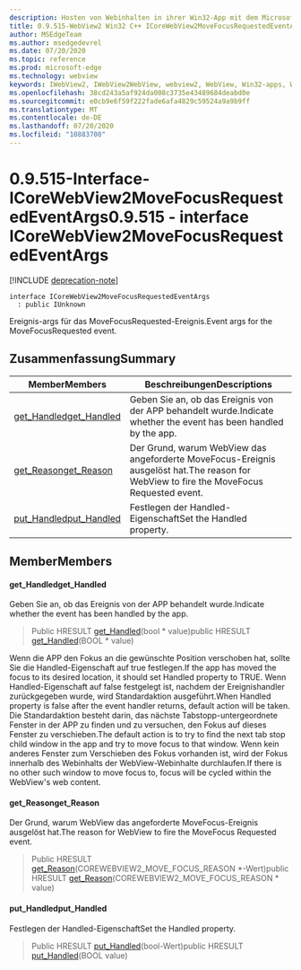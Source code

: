 ```yaml
---
description: Hosten von Webinhalten in ihrer Win32-App mit dem Microsoft Edge WebView2-Steuerelement
title: 0.9.515-WebView2 Win32 C++ ICoreWebView2MoveFocusRequestedEventArgs
author: MSEdgeTeam
ms.author: msedgedevrel
ms.date: 07/20/2020
ms.topic: reference
ms.prod: microsoft-edge
ms.technology: webview
keywords: IWebView2, IWebView2WebView, webview2, WebView, Win32-apps, Win32, Edge, ICoreWebView2, ICoreWebView2Controller, Browser-Steuerelement, Edge-HTML
ms.openlocfilehash: 38cd243a5af924da008c3735e43489684deabd0e
ms.sourcegitcommit: e0cb9e6f59f222fade6afa4829c59524a9a9b9ff
ms.translationtype: MT
ms.contentlocale: de-DE
ms.lasthandoff: 07/20/2020
ms.locfileid: "10883700"
---
```

# <span data-ttu-id="58c7f-104">0.9.515-Interface-ICoreWebView2MoveFocusRequestedEventArgs</span><span class="sxs-lookup"><span data-stu-id="58c7f-104">0.9.515 - interface ICoreWebView2MoveFocusRequestedEventArgs</span></span> 

[!INCLUDE [deprecation-note](../../includes/deprecation-note.md)]

```
interface ICoreWebView2MoveFocusRequestedEventArgs
  : public IUnknown
```

<span data-ttu-id="58c7f-105">Ereignis-args für das MoveFocusRequested-Ereignis.</span><span class="sxs-lookup"><span data-stu-id="58c7f-105">Event args for the MoveFocusRequested event.</span></span>

## <span data-ttu-id="58c7f-106">Zusammenfassung</span><span class="sxs-lookup"><span data-stu-id="58c7f-106">Summary</span></span>

 <span data-ttu-id="58c7f-107">Member</span><span class="sxs-lookup"><span data-stu-id="58c7f-107">Members</span></span>                        | <span data-ttu-id="58c7f-108">Beschreibungen</span><span class="sxs-lookup"><span data-stu-id="58c7f-108">Descriptions</span></span>
--------------------------------|---------------------------------------------
[<span data-ttu-id="58c7f-109">get_Handled</span><span class="sxs-lookup"><span data-stu-id="58c7f-109">get_Handled</span></span>](#get_handled) | <span data-ttu-id="58c7f-110">Geben Sie an, ob das Ereignis von der APP behandelt wurde.</span><span class="sxs-lookup"><span data-stu-id="58c7f-110">Indicate whether the event has been handled by the app.</span></span>
[<span data-ttu-id="58c7f-111">get_Reason</span><span class="sxs-lookup"><span data-stu-id="58c7f-111">get_Reason</span></span>](#get_reason) | <span data-ttu-id="58c7f-112">Der Grund, warum WebView das angeforderte MoveFocus-Ereignis ausgelöst hat.</span><span class="sxs-lookup"><span data-stu-id="58c7f-112">The reason for WebView to fire the MoveFocus Requested event.</span></span>
[<span data-ttu-id="58c7f-113">put_Handled</span><span class="sxs-lookup"><span data-stu-id="58c7f-113">put_Handled</span></span>](#put_handled) | <span data-ttu-id="58c7f-114">Festlegen der Handled-Eigenschaft</span><span class="sxs-lookup"><span data-stu-id="58c7f-114">Set the Handled property.</span></span>

## <span data-ttu-id="58c7f-115">Member</span><span class="sxs-lookup"><span data-stu-id="58c7f-115">Members</span></span>

#### <span data-ttu-id="58c7f-116">get_Handled</span><span class="sxs-lookup"><span data-stu-id="58c7f-116">get_Handled</span></span> 

<span data-ttu-id="58c7f-117">Geben Sie an, ob das Ereignis von der APP behandelt wurde.</span><span class="sxs-lookup"><span data-stu-id="58c7f-117">Indicate whether the event has been handled by the app.</span></span>

> <span data-ttu-id="58c7f-118">Public HRESULT [get_Handled](#get_handled)(bool \* value)</span><span class="sxs-lookup"><span data-stu-id="58c7f-118">public HRESULT [get_Handled](#get_handled)(BOOL \* value)</span></span>

<span data-ttu-id="58c7f-119">Wenn die APP den Fokus an die gewünschte Position verschoben hat, sollte Sie die Handled-Eigenschaft auf true festlegen.</span><span class="sxs-lookup"><span data-stu-id="58c7f-119">If the app has moved the focus to its desired location, it should set Handled property to TRUE.</span></span> <span data-ttu-id="58c7f-120">Wenn Handled-Eigenschaft auf false festgelegt ist, nachdem der Ereignishandler zurückgegeben wurde, wird Standardaktion ausgeführt.</span><span class="sxs-lookup"><span data-stu-id="58c7f-120">When Handled property is false after the event handler returns, default action will be taken.</span></span> <span data-ttu-id="58c7f-121">Die Standardaktion besteht darin, das nächste Tabstopp-untergeordnete Fenster in der APP zu finden und zu versuchen, den Fokus auf dieses Fenster zu verschieben.</span><span class="sxs-lookup"><span data-stu-id="58c7f-121">The default action is to try to find the next tab stop child window in the app and try to move focus to that window.</span></span> <span data-ttu-id="58c7f-122">Wenn kein anderes Fenster zum Verschieben des Fokus vorhanden ist, wird der Fokus innerhalb des Webinhalts der WebView-Webinhalte durchlaufen.</span><span class="sxs-lookup"><span data-stu-id="58c7f-122">If there is no other such window to move focus to, focus will be cycled within the WebView's web content.</span></span>

#### <span data-ttu-id="58c7f-123">get_Reason</span><span class="sxs-lookup"><span data-stu-id="58c7f-123">get_Reason</span></span> 

<span data-ttu-id="58c7f-124">Der Grund, warum WebView das angeforderte MoveFocus-Ereignis ausgelöst hat.</span><span class="sxs-lookup"><span data-stu-id="58c7f-124">The reason for WebView to fire the MoveFocus Requested event.</span></span>

> <span data-ttu-id="58c7f-125">Public HRESULT [get_Reason](#get_reason)(COREWEBVIEW2_MOVE_FOCUS_REASON \*-Wert)</span><span class="sxs-lookup"><span data-stu-id="58c7f-125">public HRESULT [get_Reason](#get_reason)(COREWEBVIEW2_MOVE_FOCUS_REASON \* value)</span></span>

#### <span data-ttu-id="58c7f-126">put_Handled</span><span class="sxs-lookup"><span data-stu-id="58c7f-126">put_Handled</span></span> 

<span data-ttu-id="58c7f-127">Festlegen der Handled-Eigenschaft</span><span class="sxs-lookup"><span data-stu-id="58c7f-127">Set the Handled property.</span></span>

> <span data-ttu-id="58c7f-128">Public HRESULT [put_Handled](#put_handled)(bool-Wert)</span><span class="sxs-lookup"><span data-stu-id="58c7f-128">public HRESULT [put_Handled](#put_handled)(BOOL value)</span></span>

